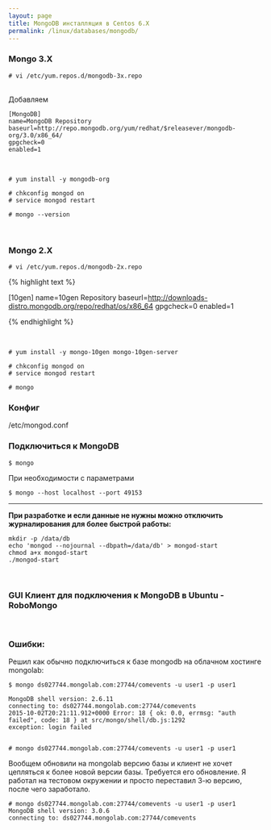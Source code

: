 ```yaml
---
layout: page
title: MongoDB инсталляция в Centos 6.X
permalink: /linux/databases/mongodb/
---
```



### Mongo 3.X

    # vi /etc/yum.repos.d/mongodb-3x.repo

<br/>
Добавляем
<br/>

    [MongoDB]
    name=MongoDB Repository
    baseurl=http://repo.mongodb.org/yum/redhat/$releasever/mongodb-org/3.0/x86_64/
    gpgcheck=0
    enabled=1

<br/>

    # yum install -y mongodb-org

    # chkconfig mongod on
    # service mongod restart

    # mongo --version

<br/>

### Mongo 2.X

    # vi /etc/yum.repos.d/mongodb-2x.repo

{% highlight text %}

[10gen]
name=10gen Repository
baseurl=http://downloads-distro.mongodb.org/repo/redhat/os/x86_64
gpgcheck=0
enabled=1

{% endhighlight %}



<br/>

    # yum install -y mongo-10gen mongo-10gen-server

    # chkconfig mongod on
    # service mongod restart

    # mongo


### Конфиг

/etc/mongod.conf



### Подключиться к MongoDB

    $ mongo

При необходимости с параметрами

    $ mongo --host localhost --port 49153

___


**При разработке и если данные не нужны можно отключить журналирования для более быстрой работы:**

    mkdir -p /data/db
    echo 'mongod --nojournal --dbpath=/data/db' > mongod-start
    chmod a+x mongod-start
    ./mongod-start



<br/>

### GUI Клиент для подключения к MongoDB в Ubuntu - RoboMongo

<br/>

### Ошибки:

Решил как обычно подключиться к базе mongodb на облачном хостинге mongolab:

    $ mongo ds027744.mongolab.com:27744/comevents -u user1 -p user1

    MongoDB shell version: 2.6.11
    connecting to: ds027744.mongolab.com:27744/comevents
    2015-10-02T20:21:11.912+0000 Error: 18 { ok: 0.0, errmsg: "auth failed", code: 18 } at src/mongo/shell/db.js:1292
    exception: login failed


    # mongo ds027744.mongolab.com:27744/comevents -u user1 -p user1

Вообщем обновили на mongolab версию базы и клиент не хочет цепляться к более новой версии базы. Требуется его обновление. Я работал на тестовом окружении и просто переставил 3-ю версию, после чего заработало.

    # mongo ds027744.mongolab.com:27744/comevents -u user1 -p user1
    MongoDB shell version: 3.0.6
    connecting to: ds027744.mongolab.com:27744/comevents
